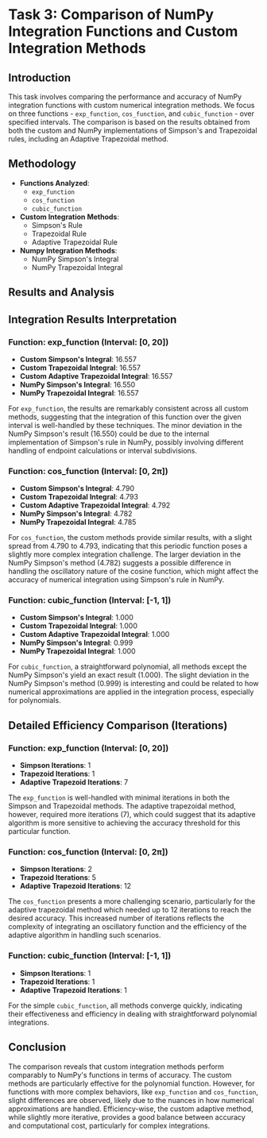 # Task 3: Comparison of NumPy Integration Functions and Custom Integration Methods

## Introduction
This task involves comparing the performance and accuracy of NumPy integration functions with custom numerical integration methods. We focus on three functions - `exp_function`, `cos_function`, and `cubic_function` - over specified intervals. The comparison is based on the results obtained from both the custom and NumPy implementations of Simpson's and Trapezoidal rules, including an Adaptive Trapezoidal method.

## Methodology
- **Functions Analyzed**: 
  - `exp_function`
  - `cos_function`
  - `cubic_function`
- **Custom Integration Methods**: 
  - Simpson's Rule
  - Trapezoidal Rule
  - Adaptive Trapezoidal Rule 
- **Numpy Integration Methods**: 
  - NumPy Simpson's Integral
  - NumPy Trapezoidal Integral

## Results and Analysis

## Integration Results Interpretation

### Function: exp_function (Interval: [0, 20])
- **Custom Simpson's Integral**: 16.557
- **Custom Trapezoidal Integral**: 16.557
- **Custom Adaptive Trapezoidal Integral**: 16.557
- **NumPy Simpson's Integral**: 16.550
- **NumPy Trapezoidal Integral**: 16.557

For `exp_function`, the results are remarkably consistent across all custom methods, suggesting that the integration of this function over the given interval is well-handled by these techniques. The minor deviation in the NumPy Simpson's result (16.550) could be due to the internal implementation of Simpson's rule in NumPy, possibly involving different handling of endpoint calculations or interval subdivisions.

### Function: cos_function (Interval: [0, 2π])
- **Custom Simpson's Integral**: 4.790
- **Custom Trapezoidal Integral**: 4.793
- **Custom Adaptive Trapezoidal Integral**: 4.792
- **NumPy Simpson's Integral**: 4.782
- **NumPy Trapezoidal Integral**: 4.785

For `cos_function`, the custom methods provide similar results, with a slight spread from 4.790 to 4.793, indicating that this periodic function poses a slightly more complex integration challenge. The larger deviation in the NumPy Simpson's method (4.782) suggests a possible difference in handling the oscillatory nature of the cosine function, which might affect the accuracy of numerical integration using Simpson's rule in NumPy.

### Function: cubic_function (Interval: [-1, 1])
- **Custom Simpson's Integral**: 1.000
- **Custom Trapezoidal Integral**: 1.000
- **Custom Adaptive Trapezoidal Integral**: 1.000
- **NumPy Simpson's Integral**: 0.999
- **NumPy Trapezoidal Integral**: 1.000

For `cubic_function`, a straightforward polynomial, all methods except the NumPy Simpson's yield an exact result (1.000). The slight deviation in the NumPy Simpson's method (0.999) is interesting and could be related to how numerical approximations are applied in the integration process, especially for polynomials.

## Detailed Efficiency Comparison (Iterations)

### Function: exp_function (Interval: [0, 20])
- **Simpson Iterations**: 1
- **Trapezoid Iterations**: 1
- **Adaptive Trapezoid Iterations**: 7

The `exp_function` is well-handled with minimal iterations in both the Simpson and Trapezoidal methods. The adaptive trapezoidal method, however, required more iterations (7), which could suggest that its adaptive algorithm is more sensitive to achieving the accuracy threshold for this particular function.

### Function: cos_function (Interval: [0, 2π])
- **Simpson Iterations**: 2
- **Trapezoid Iterations**: 5
- **Adaptive Trapezoid Iterations**: 12

The `cos_function` presents a more challenging scenario, particularly for the adaptive trapezoidal method which needed up to 12 iterations to reach the desired accuracy. This increased number of iterations reflects the complexity of integrating an oscillatory function and the efficiency of the adaptive algorithm in handling such scenarios.

### Function: cubic_function (Interval: [-1, 1])
- **Simpson Iterations**: 1
- **Trapezoid Iterations**: 1
- **Adaptive Trapezoid Iterations**: 1

For the simple `cubic_function`, all methods converge quickly, indicating their effectiveness and efficiency in dealing with straightforward polynomial integrations.

## Conclusion
The comparison reveals that custom integration methods perform comparably to NumPy's functions in terms of accuracy. The custom methods are particularly effective for the polynomial function. However, for functions with more complex behaviors, like `exp_function` and `cos_function`, slight differences are observed, likely due to the nuances in how numerical approximations are handled. Efficiency-wise, the custom adaptive method, while slightly more iterative, provides a good balance between accuracy and computational cost, particularly for complex integrations.

